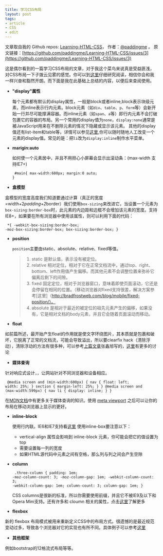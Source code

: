 ```yaml
---
title: 学习CSS布局
layout: post
tags:
- article
- CSS
- edit
---
```



 文章取自我的 Github  repos: [Learning-HTML-CSS](https://github.com/paddingme/Learning-HTML-CSS)， 作者：[@paddingme](http://padding.me/about.html) 。
  原文链接：[https://github.com/paddingme/Learning-HTML-CSS/issues/3](https://github.com/paddingme/Learning-HTML-CSS/issues/3)

这是偶尔看到的一篇学习CSS布局的文章，对于我这个菜鸟来说真是受益匪浅，对CSS布局一下子拨云见雾的感觉。你可以到[这里](http://zh.learnlayout.com/)仔细研究阅读，相信你会和我一样兴奋和豁然开朗。而下面是我在此基础上总结的内容，以便后来查阅使用。


+ **"display"属性**

  每个元素都有默认的display属性，一般是block或者inline,block表示块级元素，而inline表示行内元素。block元素（如`div`、`table`、`p`、`form`等）会新开始一行并尽可能撑满容器。而inline元素（如`span`、`a`等）即行内元素不会打破包裹它的容器的布局。另一个常用的display值为`none`，`display:none`通常是被JavaScript用来在不删除元素的情况下隐藏或显示该元素。
  其他的display值还有list-item和table等，详情可以参见[这里](https://developer.mozilla.org/en-US/docs/Web/CSS/display),你可以随时随地人工改变一个元素的display值。常见的是：把`li`改为`display:inline`制作水平菜单。

+ **marigin:auto**

  如何使一个元素居中，并且不用担心小屏幕会显示出滚动条：(max-width 支持IE7+)
<code><pre>
    #main{
    max-width:600px;
    margin:0 auto;
}</pre></code>

+ **盒模型**

 盒模型的宽度高度我们知道要通过计算（真正的宽度=width+2*padding+2*border）我们使用`box-sizing`来改进它，当设置一个元素为`box-sizing:border-box`时，此元素的内边距和边框不会增加该元素的宽度。支持IE8+，如果要在所有浏览器中使用该属性，则可以利用下面的代码：
<code><pre>
    *{
    -webkit-box-sizing:border-box;
    -moz-box-sizing:border-box;
        box-sizing:border-box;
}
</pre></code>

+ **position**

  `position`主要由static、absolute、relative、fixed等值。 
  
   >1. static 是默认值，表示没有被定位。
   >2. relative 相对定位，相对于它在正常文档流中，通过top、right、bottom、left作用值产生偏移。而其他元素不会调整位置来弥补它偏离后剩下的间隙。
   >3. fixed 固定定位，相对于浏览器窗口，意味着即使页面滚动，它还是会停留在相同的位置。（移动浏览器对fixed支持很差，解决方案参考[这里]（http://bradfrostweb.com/blog/mobile/fixed-position/）。
   >4. absolute 是相对于最近的被定位的祖先元素产生的偏移，如果没有，它是相对文档的body元素，并且它会随着页面滚动而移动。


+ **float**

 如前篇所述，最开始产生float的作用就是使文字环绕图片，其本质就是包裹和破坏，它脱离了正常的文档流，可能会导致溢出，所以要clearfix hack（清除浮动），清除浮动的方法有很多种，可以参考[上篇文章](http://padding.me/blog/2014/04/19/float-label-in-css/)张鑫旭写的，[这里](http://stackoverflow.com/questions/211383/which-method-of-clearfix-is-best)有更多的讨论


+ **媒体查询**

 针对响应式设计，，让网站针对不同浏览器和设备相应。

 <code><pre>
 @media screen and (min-width:600px) {
  nav {
    float: left;
    width: 25%;
  }
  section {
    margin-left: 25%;
  }
}
@media screen and (max-width:599px) {
  nav li {
    display: inline;
  }
}
</pre></code>

在[MDN文档](https://developer.mozilla.org/en-US/docs/CSS/Media_queries)中有更多关于媒体查询的知识。使用 [meta viewport](http://dev.opera.com/articles/view/an-introduction-to-meta-viewport-and-viewport/) 之后可以让你的布局在移动浏览器上显示的更好。

+ **inline-block**

  使用行内联。IE6和IE7支持看[这里](http://blog.mozilla.org/webdev/2009/02/20/cross-browser-inline-block/)
  使用inline-box要注意以下：
     * vertical-align 属性会影响到 inline-block 元素，你可能会把它的值设置为 top 
     * 需要设置每一列的宽度
     * 如果HTML源代码中元素之间有空格，那么列与列之间会产生空隙

+ **column**
<code><pre>
 .three-column {
  padding: 1em;
  -moz-column-count: 3;
  -moz-column-gap: 1em;
  -webkit-column-count: 3;
  -webkit-column-gap: 1em;
  column-count: 3;
  column-gap: 1em;
}
</pre></code>
CSS columns是很新的标准，所以你需要使用前缀，并且它不被IE9及以下和Opera Mini支持。还有许多和 cloumn 相关的属性，点击[这里](http://quirksmode.org/css/columns/)了解更多

+ **flexbox**

新的 flexbox 布局模式被用来重新定义CSS中的布局方式。很遗憾的是最近规范变动过多，导致各个浏览器对它的实现也有所不同。具体例子可以参考[这里](http://zh.learnlayout.com/flexbox.html)


+ **其他框架**

 例如bootstrap的12格流式布局等等。